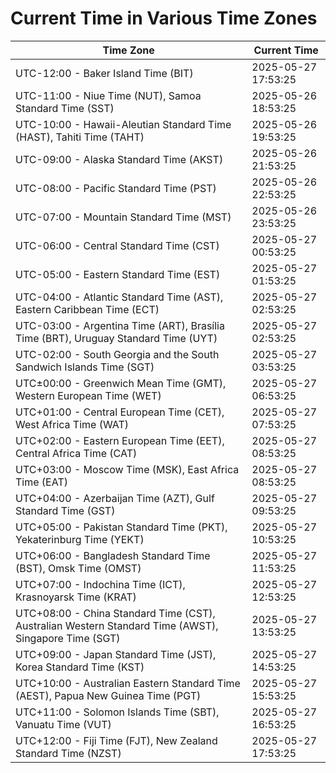 # Current Time in Various Time Zones

| Time Zone | Current Time |
|-----------|--------------|
| UTC-12:00 - Baker Island Time (BIT) | 2025-05-27 17:53:25 |
| UTC-11:00 - Niue Time (NUT), Samoa Standard Time (SST) | 2025-05-26 18:53:25 |
| UTC-10:00 - Hawaii-Aleutian Standard Time (HAST), Tahiti Time (TAHT) | 2025-05-26 19:53:25 |
| UTC-09:00 - Alaska Standard Time (AKST) | 2025-05-26 21:53:25 |
| UTC-08:00 - Pacific Standard Time (PST) | 2025-05-26 22:53:25 |
| UTC-07:00 - Mountain Standard Time (MST) | 2025-05-26 23:53:25 |
| UTC-06:00 - Central Standard Time (CST) | 2025-05-27 00:53:25 |
| UTC-05:00 - Eastern Standard Time (EST) | 2025-05-27 01:53:25 |
| UTC-04:00 - Atlantic Standard Time (AST), Eastern Caribbean Time (ECT) | 2025-05-27 02:53:25 |
| UTC-03:00 - Argentina Time (ART), Brasília Time (BRT), Uruguay Standard Time (UYT) | 2025-05-27 02:53:25 |
| UTC-02:00 - South Georgia and the South Sandwich Islands Time (SGT) | 2025-05-27 03:53:25 |
| UTC±00:00 - Greenwich Mean Time (GMT), Western European Time (WET) | 2025-05-27 06:53:25 |
| UTC+01:00 - Central European Time (CET), West Africa Time (WAT) | 2025-05-27 07:53:25 |
| UTC+02:00 - Eastern European Time (EET), Central Africa Time (CAT) | 2025-05-27 08:53:25 |
| UTC+03:00 - Moscow Time (MSK), East Africa Time (EAT) | 2025-05-27 08:53:25 |
| UTC+04:00 - Azerbaijan Time (AZT), Gulf Standard Time (GST) | 2025-05-27 09:53:25 |
| UTC+05:00 - Pakistan Standard Time (PKT), Yekaterinburg Time (YEKT) | 2025-05-27 10:53:25 |
| UTC+06:00 - Bangladesh Standard Time (BST), Omsk Time (OMST) | 2025-05-27 11:53:25 |
| UTC+07:00 - Indochina Time (ICT), Krasnoyarsk Time (KRAT) | 2025-05-27 12:53:25 |
| UTC+08:00 - China Standard Time (CST), Australian Western Standard Time (AWST), Singapore Time (SGT) | 2025-05-27 13:53:25 |
| UTC+09:00 - Japan Standard Time (JST), Korea Standard Time (KST) | 2025-05-27 14:53:25 |
| UTC+10:00 - Australian Eastern Standard Time (AEST), Papua New Guinea Time (PGT) | 2025-05-27 15:53:25 |
| UTC+11:00 - Solomon Islands Time (SBT), Vanuatu Time (VUT) | 2025-05-27 16:53:25 |
| UTC+12:00 - Fiji Time (FJT), New Zealand Standard Time (NZST) | 2025-05-27 17:53:25 |

